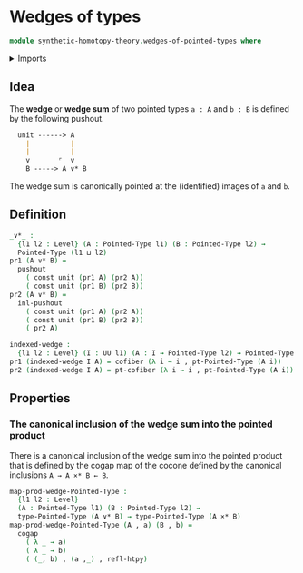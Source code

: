 # Wedges of types

```agda
module synthetic-homotopy-theory.wedges-of-pointed-types where
```

<details><summary>Imports</summary>

```agda
open import foundation.cartesian-product-types
open import foundation.constant-maps
open import foundation.dependent-pair-types
open import foundation.equivalences
open import foundation.homotopies
open import foundation.unit-type
open import foundation.identity-types
open import foundation.universe-levels

open import structured-types.pointed-types
open import structured-types.pointed-maps
open import structured-types.pointed-cartesian-product-types

open import synthetic-homotopy-theory.cofibers
open import synthetic-homotopy-theory.pushouts
```

</details>

## Idea

The **wedge** or **wedge sum** of two pointed types `a : A` and `b : B` is
defined by the following pushout.

```md
  unit ------> A
    |          |
    |          |
    v       ⌜  v
    B -----> A ∨* B
```

The wedge sum is canonically pointed at the (identified) images of `a` and `b`.

## Definition

```agda
_∨*_ :
  {l1 l2 : Level} (A : Pointed-Type l1) (B : Pointed-Type l2) →
  Pointed-Type (l1 ⊔ l2)
pr1 (A ∨* B) =
  pushout
    ( const unit (pr1 A) (pr2 A))
    ( const unit (pr1 B) (pr2 B))
pr2 (A ∨* B) =
  inl-pushout
    ( const unit (pr1 A) (pr2 A))
    ( const unit (pr1 B) (pr2 B))
    ( pr2 A)

indexed-wedge :
  {l1 l2 : Level} (I : UU l1) (A : I → Pointed-Type l2) → Pointed-Type (l1 ⊔ l2)
pr1 (indexed-wedge I A) = cofiber (λ i → i , pt-Pointed-Type (A i))
pr2 (indexed-wedge I A) = pt-cofiber (λ i → i , pt-Pointed-Type (A i))
```

## Properties

### The canonical inclusion of the wedge sum into the pointed product

There is a canonical inclusion of the wedge sum into the pointed product that is
defined by the cogap map of the cocone defined by the canonical inclusions
`A → A ×* B ← B`.

```agda
map-prod-wedge-Pointed-Type :
  {l1 l2 : Level}
  (A : Pointed-Type l1) (B : Pointed-Type l2) →
  type-Pointed-Type (A ∨* B) → type-Pointed-Type (A ×* B)
map-prod-wedge-Pointed-Type (A , a) (B , b) =
  cogap
    ( λ _ → a)
    ( λ _ → b)
    ( (_, b) , (a ,_) , refl-htpy)

```
